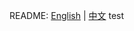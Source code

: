 README: [English](https://github.com/henbudidiao/UAV-path-planning/blob/main/README_ENG.md) | [中文](https://github.com/henbudidiao/UAV-path-planning/blob/main/README.md)
test
